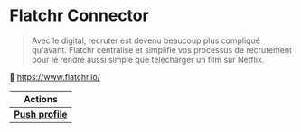 
# Flatchr Connector

> Avec le digital, recruter est devenu beaucoup plus compliqué qu'avant. Flatchr centralise et simplifie vos processus de recrutement pour le rendre aussi simple que télécharger un film sur Netflix.


🔗 https://www.flatchr.io/

| Actions |
| ------- |
| [**Push profile**](docs/push_profile.md) |
